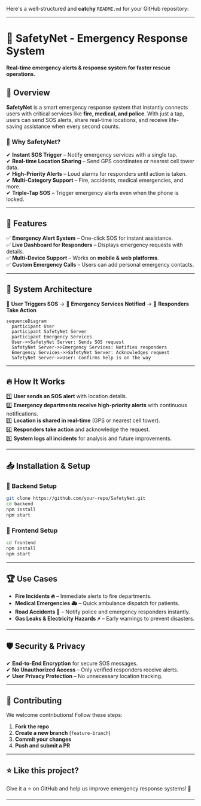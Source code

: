 Here's a well-structured and **catchy** `README.md` for your GitHub repository:

---

# 🚨 **SafetyNet - Emergency Response System**

**Real-time emergency alerts & response system for faster rescue operations.**

## 📌 **Overview**
**SafetyNet** is a smart emergency response system that instantly connects users with critical services like **fire, medical, and police**. With just a tap, users can send SOS alerts, share real-time locations, and receive life-saving assistance when every second counts.

### **🔹 Why SafetyNet?**
✔ **Instant SOS Trigger** – Notify emergency services with a single tap.  
✔ **Real-time Location Sharing** – Send GPS coordinates or nearest cell tower data.  
✔ **High-Priority Alerts** – Loud alarms for responders until action is taken.  
✔ **Multi-Category Support** – Fire, accidents, medical emergencies, and more.  
✔ **Triple-Tap SOS** – Trigger emergency alerts even when the phone is locked.

---

## 🚀 **Features**
✅ **Emergency Alert System** – One-click SOS for instant assistance.  
✅ **Live Dashboard for Responders** – Displays emergency requests with details.  
✅ **Multi-Device Support** – Works on **mobile & web platforms**.  
✅ **Custom Emergency Calls** – Users can add personal emergency contacts.



---

## 🎯 **System Architecture**
📌 **User Triggers SOS** → 📌 **Emergency Services Notified** → 📌 **Responders Take Action**

```mermaid
sequenceDiagram
  participant User
  participant SafetyNet Server
  participant Emergency Services
  User->>SafetyNet Server: Sends SOS request
  SafetyNet Server->>Emergency Services: Notifies responders
  Emergency Services->>SafetyNet Server: Acknowledges request
  SafetyNet Server->>User: Confirms help is on the way
```

---

## 🔥 **How It Works**
1️⃣ **User sends an SOS alert** with location details.  
2️⃣ **Emergency departments receive high-priority alerts** with continuous notifications.  
3️⃣ **Location is shared in real-time** (GPS or nearest cell tower).  
4️⃣ **Responders take action** and acknowledge the request.  
5️⃣ **System logs all incidents** for analysis and future improvements.

---

## 📥 **Installation & Setup**

### **🔹 Backend Setup**
```bash
git clone https://github.com/your-repo/SafetyNet.git
cd backend
npm install
npm start
```

### **🔹 Frontend Setup**
```bash
cd frontend
npm install
npm start
```

---

## 🏆 **Use Cases**
- **Fire Incidents 🔥** – Immediate alerts to fire departments.
- **Medical Emergencies 🚑** – Quick ambulance dispatch for patients.
- **Road Accidents 🚗** – Notify police and emergency responders instantly.
- **Gas Leaks & Electricity Hazards ⚡** – Early warnings to prevent disasters.

---

## 🛡️ **Security & Privacy**
✔ **End-to-End Encryption** for secure SOS messages.  
✔ **No Unauthorized Access** – Only verified responders receive alerts.  
✔ **User Privacy Protection** – No unnecessary location tracking.

---

## 🤝 **Contributing**
We welcome contributions! Follow these steps:
1. **Fork the repo**
2. **Create a new branch** (`feature-branch`)
3. **Commit your changes**
4. **Push and submit a PR**


---

## ⭐ **Like this project?**
Give it a ⭐ on GitHub and help us improve emergency response systems! 🚀

---
